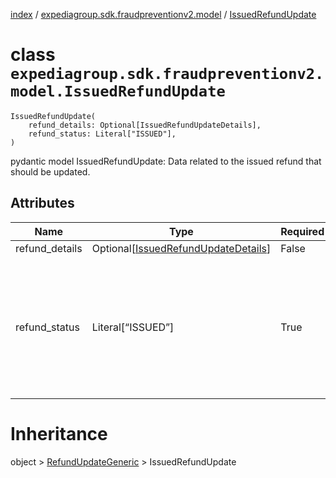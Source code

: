 [index](index.md) /
[expediagroup.sdk.fraudpreventionv2.model](expediagroup.sdk.fraudpreventionv2.model.md)
/ [IssuedRefundUpdate](IssuedRefundUpdate.md)

# class `expediagroup.sdk.fraudpreventionv2.model.IssuedRefundUpdate`

```
IssuedRefundUpdate(
    refund_details: Optional[IssuedRefundUpdateDetails],
    refund_status: Literal["ISSUED"],
)
```

pydantic model IssuedRefundUpdate: Data related to the issued refund
that should be updated.

## Attributes

| Name           | Type                                                                  | Required | Description                                                                                                                        |
| -------------- | --------------------------------------------------------------------- | -------- | ---------------------------------------------------------------------------------------------------------------------------------- |
| refund_details | Optional\[[IssuedRefundUpdateDetails](IssuedRefundUpdateDetails.md)\] | False    | …                                                                                                                                  |
| refund_status  | Literal\[“ISSUED”\]                                                   | True     | Identifies the refund status. Possible values are:<br/>-`ISSUED` - The refund was issued.<br/>-`SETTLED` - The refund was settled. |

# Inheritance

object > [RefundUpdateGeneric](RefundUpdateGeneric.md) >
IssuedRefundUpdate
